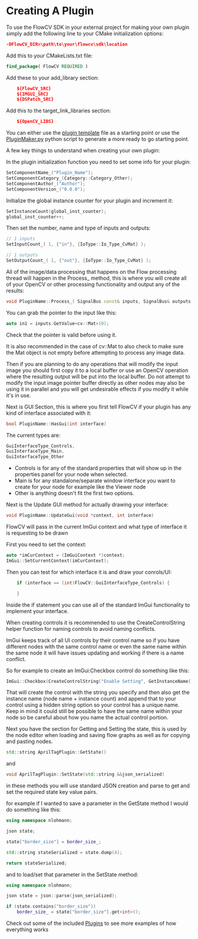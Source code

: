 # Creating A Plugin

To use the FlowCV SDK in your external project for making your own plugin simply add the following line to your CMake initialization options:

```cmake
-DFlowCV_DIR=\path\to\your\flowcv\sdk\location
```

Add this to your CMakeLists.txt file:
```cmake
find_package( FlowCV REQUIRED )
```

Add these to your add_library section:
```cmake
    ${FlowCV_SRC}
    ${IMGUI_SRC}
    ${DSPatch_SRC}
```

Add this to the target_link_libraries section:
```cmake
    ${OpenCV_LIBS}
```

You can either use the [plugin template](https://github.com/FlowCV-org/FlowCV/tree/main/Templates/Plugin) file as a starting point or use the [PluginMaker.py](../template_tool.md) python script to generate a more ready to go starting point.

A few key things to understand when creating your own plugin:

In the plugin initialization function you need to set some info for your plugin:
```c++
SetComponentName_("Plugin_Name");
SetComponentCategory_(Category::Category_Other);
SetComponentAuthor_("Author");
SetComponentVersion_("0.0.0");
```

Initialize the global instance counter for your plugin and increment it:
```c++
SetInstanceCount(global_inst_counter);
global_inst_counter++;
```

Then set the number, name and type of inputs and outputs:
```c++
// 1 inputs
SetInputCount_( 1, {"in"}, {IoType::Io_Type_CvMat} );

// 1 outputs
SetOutputCount_( 1, {"out"}, {IoType::Io_Type_CvMat} );
```

All of the image/data processing that happens on the Flow processing thread will happen in the Process_ method, this is where you will create all of your OpenCV or other processing functionality and output any of the results:
```c++
void PluginName::Process_( SignalBus const& inputs, SignalBus& outputs )
```

You can grab the pointer to the input like this:
```c++
auto in1 = inputs.GetValue<cv::Mat>(0);
```

Check that the pointer is valid before using it.

It is also recommended in the case of cv::Mat to also check to make sure the Mat object is not empty before attempting to process any image data.

Then if you are planning to do any operations that will modify the input image you should first copy it to a local buffer or use an OpenCV operation where the resulting output will be put into the local buffer. Do not attempt to modify the input image pointer buffer directly as other nodes may also be using it in parallel and you will get undesirable effects if you modify it while it's in use.

Next is GUI Section, this is where you first tell FlowCV if your plugin has any kind of interface associated with it:
```c++
bool PluginName::HasGui(int interface)
```

The current types are:
```c++
GuiInterfaceType_Controls,
GuiInterfaceType_Main,
GuiInterfaceType_Other
```

* Controls is for any of the standard properties that will show up in the properties panel for your node when selected.
* Main is for any standalone/separate window interface you want to create for your node for example like the Viewer node
* Other is anything doesn't fit the first two options.

Next is the Update GUI method for actually drawing your interface:
```c++
void PluginName::UpdateGui(void *context, int interface)
```

FlowCV will pass in the current ImGui context and what type of interface it is requesting to be drawn

First you need to set the context:
```c++
auto *imCurContext = (ImGuiContext *)context;
ImGui::SetCurrentContext(imCurContext);
```

Then you can test for which interface it is and draw your conrols/UI:
```c++
    if (interface == (int)FlowCV::GuiInterfaceType_Controls) {

    }
```
Inside the if statement you can use all of the standard ImGui functionality to implement your interface.

When creating controls it is recommended to use the CreateControlString helper function for naming controls to avoid naming conflicts.

ImGui keeps track of all UI controls by their control name so if you have different nodes with the same control name or even the same name within the same node it will have issues updating and working if there is a name conflict.

So for example to create an ImGui:Checkbox control do something like this:
```c++
ImGui::Checkbox(CreateControlString("Enable Setting", GetInstanceName()).c_str(), &setting_boolean);
```

That will create the control with the string you specify and then also get the instance name (node name + instance count) and append that to your control using a hidden string option so your control has a unique name. Keep in mind it could still be possible to have the same name within your node so be careful about how you name the actual control portion.

Next you have the section for Getting and Setting the state, this is used by the node editor when loading and saving flow graphs as well as for copying and pasting nodes.

```c++
std::string AprilTagPlugin::GetState()
```

and

```c++
void AprilTagPlugin::SetState(std::string &&json_serialized)
```

in these methods you will use standard JSON creation and parse to get and set the required state key value pairs.

for example if I wanted to save a parameter in the GetState method I would do something like this:
```c++
using namespace nlohmann;

json state;

state["border_size"] = border_size_;

std::string stateSerialized = state.dump(4);

return stateSerialized;
```

and to load/set that parameter in the SetState method:
```c++
using namespace nlohmann;

json state = json::parse(json_serialized);

if (state.contains("border_size"))
    border_size_ = state["border_size"].get<int>();
```

Check out some of the included [Plugins](https://github.com/FlowCV-org/FlowCV/tree/main/Plugins) to see more examples of how everything works
